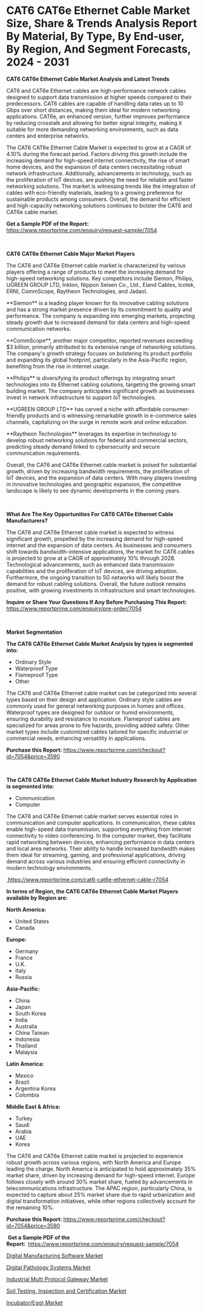 <p><h1>CAT6 CAT6e Ethernet Cable Market Size, Share & Trends Analysis Report By Material, By Type, By End-user, By Region, And Segment Forecasts, 2024 - 2031</h1></p><p><strong>CAT6 CAT6e Ethernet Cable Market Analysis and Latest Trends</strong></p>
<p><p>CAT6 and CAT6e Ethernet cables are high-performance network cables designed to support data transmission at higher speeds compared to their predecessors. CAT6 cables are capable of handling data rates up to 10 Gbps over short distances, making them ideal for modern networking applications. CAT6e, an enhanced version, further improves performance by reducing crosstalk and allowing for better signal integrity, making it suitable for more demanding networking environments, such as data centers and enterprise networks.</p><p>The CAT6 CAT6e Ethernet Cable Market is expected to grow at a CAGR of 4.10% during the forecast period. Factors driving this growth include the increasing demand for high-speed internet connectivity, the rise of smart home devices, and the expansion of data centers necessitating robust network infrastructure. Additionally, advancements in technology, such as the proliferation of IoT devices, are pushing the need for reliable and faster networking solutions. The market is witnessing trends like the integration of cables with eco-friendly materials, leading to a growing preference for sustainable products among consumers. Overall, the demand for efficient and high-capacity networking solutions continues to bolster the CAT6 and CAT6e cable market.</p></p>
<p><strong>Get a Sample PDF of the Report:&nbsp;</strong> <a href="https://www.reportprime.com/enquiry/request-sample/7054">https://www.reportprime.com/enquiry/request-sample/7054</a></p>
<p>&nbsp;</p>
<p><strong>CAT6 CAT6e Ethernet Cable Major Market Players</strong></p>
<p><p>The CAT6 and CAT6e Ethernet cable market is characterized by various players offering a range of products to meet the increasing demand for high-speed networking solutions. Key competitors include Siemon, Philips, UGREEN GROUP LTD, Inkton, Nippon Seisen Co., Ltd., Eland Cables, Icotek, ERNI, CommScope, Raytheon Technologies, and Jadaol.</p><p>**Siemon** is a leading player known for its innovative cabling solutions and has a strong market presence driven by its commitment to quality and performance. The company is expanding into emerging markets, projecting steady growth due to increased demand for data centers and high-speed communication networks.</p><p>**CommScope**, another major competitor, reported revenues exceeding $3 billion, primarily attributed to its extensive range of networking solutions. The company's growth strategy focuses on bolstering its product portfolio and expanding its global footprint, particularly in the Asia-Pacific region, benefiting from the rise in internet usage.</p><p>**Philips** is diversifying its product offerings by integrating smart technologies into its Ethernet cabling solutions, targeting the growing smart building market. The company anticipates significant growth as businesses invest in network infrastructure to support IoT technologies.</p><p>**UGREEN GROUP LTD** has carved a niche with affordable consumer-friendly products and is witnessing remarkable growth in e-commerce sales channels, capitalizing on the surge in remote work and online education.</p><p>**Raytheon Technologies** leverages its expertise in technology to develop robust networking solutions for federal and commercial sectors, predicting steady demand linked to cybersecurity and secure communication requirements.</p><p>Overall, the CAT6 and CAT6e Ethernet cable market is poised for substantial growth, driven by increasing bandwidth requirements, the proliferation of IoT devices, and the expansion of data centers. With many players investing in innovative technologies and geographic expansion, the competitive landscape is likely to see dynamic developments in the coming years.</p></p>
<p>&nbsp;</p>
<p><strong>What Are The Key Opportunities For CAT6 CAT6e Ethernet Cable Manufacturers?</strong></p>
<p><p>The CAT6 and CAT6e Ethernet cable market is expected to witness significant growth, propelled by the increasing demand for high-speed internet and the expansion of data centers. As businesses and consumers shift towards bandwidth-intensive applications, the market for CAT6 cables is projected to grow at a CAGR of approximately 10% through 2028. Technological advancements, such as enhanced data transmission capabilities and the proliferation of IoT devices, are driving adoption. Furthermore, the ongoing transition to 5G networks will likely boost the demand for robust cabling solutions. Overall, the future outlook remains positive, with growing investments in infrastructure and smart technologies.</p></p>
<p><strong>Inquire or Share Your Questions If Any Before Purchasing This Report:</strong> <a href="https://www.reportprime.com/enquiry/pre-order/7054">https://www.reportprime.com/enquiry/pre-order/7054</a></p>
<p>&nbsp;</p>
<p><strong>Market Segmentation</strong></p>
<p><strong>The CAT6 CAT6e Ethernet Cable Market Analysis by types is segmented into:</strong></p>
<p><ul><li>Ordinary Style</li><li>Waterproof Type</li><li>Flameproof Type</li><li>Other</li></ul></p>
<p><p>The CAT6 and CAT6e Ethernet cable market can be categorized into several types based on their design and application. Ordinary style cables are commonly used for general networking purposes in homes and offices. Waterproof types are designed for outdoor or humid environments, ensuring durability and resistance to moisture. Flameproof cables are specialized for areas prone to fire hazards, providing added safety. Other market types include customized cables tailored for specific industrial or commercial needs, enhancing versatility in applications.</p></p>
<p><strong>Purchase this Report:&nbsp;</strong><a href="https://www.reportprime.com/checkout?id=7054&price=3590">https://www.reportprime.com/checkout?id=7054&price=3590</a></p>
<p>&nbsp;</p>
<p><strong>The CAT6 CAT6e Ethernet Cable Market Industry Research by Application is segmented into:</strong></p>
<p><ul><li>Communication</li><li>Computer</li></ul></p>
<p><p>The CAT6 and CAT6e Ethernet cable market serves essential roles in communication and computer applications. In communication, these cables enable high-speed data transmission, supporting everything from internet connectivity to video conferencing. In the computer market, they facilitate rapid networking between devices, enhancing performance in data centers and local area networks. Their ability to handle increased bandwidth makes them ideal for streaming, gaming, and professional applications, driving demand across various industries and ensuring efficient connectivity in modern technology environments.</p></p>
<p><a href="https://www.reportprime.com/cat6-cat6e-ethernet-cable-r7054">&nbsp;https://www.reportprime.com/cat6-cat6e-ethernet-cable-r7054</a></p>
<p><strong>In terms of Region, the CAT6 CAT6e Ethernet Cable Market Players available by Region are:</strong></p>
<p>
    <p> <strong> North America: </strong>
        <ul>
            <li>United States</li>
            <li>Canada</li>
        </ul>
        </p> 
    <p> <strong> Europe: </strong>
        <ul>
            <li>Germany</li>
            <li>France</li>
            <li>U.K.</li>
            <li>Italy</li>
            <li>Russia</li>
        </ul>
        </p> 
    <p> <strong> Asia-Pacific: </strong>
        <ul>
            <li>China</li>
            <li>Japan</li>
            <li>South Korea</li>
            <li>India</li>
            <li>Australia</li>
            <li>China Taiwan</li>
            <li>Indonesia</li>
            <li>Thailand</li>
            <li>Malaysia</li>
        </ul>
        </p> 
    <p> <strong> Latin America: </strong>
        <ul>
            <li>Mexico</li>
            <li>Brazil</li>
            <li>Argentina Korea</li>
            <li>Colombia</li>
        </ul>
        </p> 
    <p> <strong> Middle East & Africa: </strong>
        <ul>
            <li>Turkey</li>
            <li>Saudi</li>
            <li>Arabia</li>
            <li>UAE</li>
            <li>Korea</li>
        </ul>
    </p>
    </p>
<p><p>The CAT6 and CAT6e Ethernet cable market is projected to experience robust growth across various regions, with North America and Europe leading the charge. North America is anticipated to hold approximately 35% market share, driven by increasing demand for high-speed internet. Europe follows closely with around 30% market share, fueled by advancements in telecommunications infrastructure. The APAC region, particularly China, is expected to capture about 25% market share due to rapid urbanization and digital transformation initiatives, while other regions collectively account for the remaining 10%.</p></p>
<p><strong>Purchase this Report: </strong><a href="https://www.reportprime.com/checkout?id=7054&price=3590">https://www.reportprime.com/checkout?id=7054&price=3590</a></p>
<p>&nbsp;<strong>Get a Sample PDF of the Report:&nbsp;&nbsp;</strong><a href="https://www.reportprime.com/enquiry/request-sample/7054">https://www.reportprime.com/enquiry/request-sample/7054</a></p>
<p><strong></strong></p>
<p><p><a href="https://medium.com/@joshavis90/digital-manufacturing-software-market-size-share-competitive-landscape-and-trend-analysis-report-338e4b08747c">Digital Manufacturing Software Market</a></p><p><a href="https://medium.com/@joshavis90/digital-pathology-systems-market-forecasts-market-trends-and-impact-analysis-2024-2031-4a855ad9ed90">Digital Pathology Systems Market</a></p><p><a href="https://github.com/WillieWoodard/Market-Research-Report-List-6/blob/main/industrial-multi-protocol-gateway-market.md">Industrial Multi Protocol Gateway Market</a></p><p><a href="https://issuu.com/reportprime-2/docs/soil-testing-inspection-and-certifi_f67f60fa80b938">Soil Testing, Inspection and Certification Market</a></p><p><a href="https://issuu.com/reportprime-2/docs/incubatoregg-market-size-2030.pptx_c7531904c7ffd0">Incubator(Egg) Market</a></p></p>